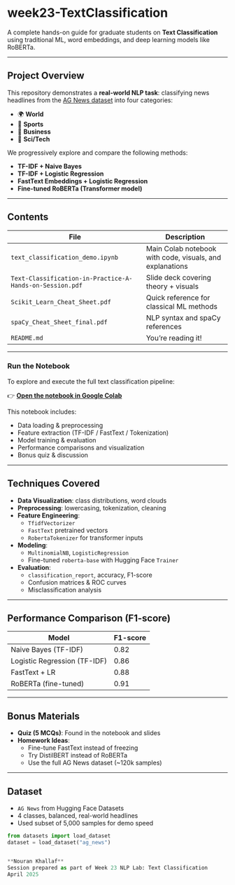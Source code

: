 
# week23-TextClassification

A complete hands-on guide for graduate students on **Text Classification** using traditional ML, word embeddings, and deep learning models like RoBERTa.

---

## Project Overview

This repository demonstrates a **real-world NLP task**: classifying news headlines from the [AG News dataset](https://huggingface.co/datasets/ag_news) into four categories:

- 🌍 **World**
- 🏈 **Sports**
- 💼 **Business**
- 🧪 **Sci/Tech**

We progressively explore and compare the following methods:

- **TF-IDF + Naive Bayes**
- **TF-IDF + Logistic Regression**
- **FastText Embeddings + Logistic Regression**
- **Fine-tuned RoBERTa (Transformer model)**

---

## Contents

| File | Description |
|------|-------------|
| `text_classification_demo.ipynb` | Main Colab notebook with code, visuals, and explanations |
| `Text-Classification-in-Practice-A-Hands-on-Session.pdf` | Slide deck covering theory + visuals |
| `Scikit_Learn_Cheat_Sheet.pdf` | Quick reference for classical ML methods |
| `spaCy_Cheat_Sheet_final.pdf` | NLP syntax and spaCy references |
| `README.md` | You’re reading it! |

---

### **Run the Notebook**

To explore and execute the full text classification pipeline:

👉 **[Open the notebook in Google Colab](https://colab.research.google.com/github/Nouran-Khallaf/week23-TextClassification/blob/main/text_classification_demo.ipynb)**

This notebook includes:
- Data loading & preprocessing  
- Feature extraction (TF-IDF / FastText / Tokenization)  
- Model training & evaluation  
- Performance comparisons and visualization  
- Bonus quiz & discussion

---

## Techniques Covered

- **Data Visualization**: class distributions, word clouds  
- **Preprocessing**: lowercasing, tokenization, cleaning  
- **Feature Engineering**:  
  - `TfidfVectorizer`  
  - `FastText` pretrained vectors  
  - `RobertaTokenizer` for transformer inputs  
- **Modeling**:  
  - `MultinomialNB`, `LogisticRegression`  
  - Fine-tuned `roberta-base` with Hugging Face `Trainer`  
- **Evaluation**:  
  - `classification_report`, accuracy, F1-score  
  - Confusion matrices & ROC curves  
  - Misclassification analysis

---

## Performance Comparison (F1-score)

| Model | F1-score |
|-------|----------|
| Naive Bayes (TF-IDF) | 0.82 |
| Logistic Regression (TF-IDF) | 0.86 |
| FastText + LR | 0.88 |
| RoBERTa (fine-tuned) | 0.91 |

---

## Bonus Materials

- **Quiz (5 MCQs)**: Found in the notebook and slides  
- **Homework Ideas**:
  - Fine-tune FastText instead of freezing
  - Try DistilBERT instead of RoBERTa
  - Use the full AG News dataset (~120k samples)

---

##  Dataset

- `AG News` from Hugging Face Datasets
- 4 classes, balanced, real-world headlines
- Used subset of 5,000 samples for demo speed

```python
from datasets import load_dataset
dataset = load_dataset("ag_news")


**Nouran Khallaf**  
Session prepared as part of Week 23 NLP Lab: Text Classification  
April 2025
```

